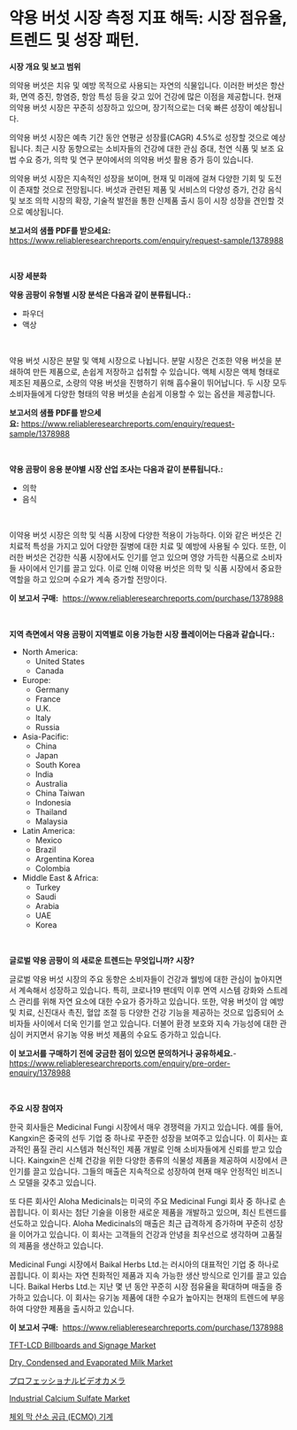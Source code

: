 <p><h1>약용 버섯 시장 측정 지표 해독: 시장 점유율, 트렌드 및 성장 패턴.</h1></p><p><strong>시장 개요 및 보고 범위</strong></p>
<p><p>의약용 버섯은 치유 및 예방 목적으로 사용되는 자연의 식물입니다. 이러한 버섯은 항산화, 면역 증진, 항염증, 항암 특성 등을 갖고 있어 건강에 많은 이점을 제공합니다. 현재 의약용 버섯 시장은 꾸준히 성장하고 있으며, 장기적으로는 더욱 빠른 성장이 예상됩니다. </p><p>의약용 버섯 시장은 예측 기간 동안 연평균 성장률(CAGR) 4.5%로 성장할 것으로 예상됩니다. 최근 시장 동향으로는 소비자들의 건강에 대한 관심 증대, 천연 식품 및 보조 요법 수요 증가, 의학 및 연구 분야에서의 의약용 버섯 활용 증가 등이 있습니다.</p><p>의약용 버섯 시장은 지속적인 성장을 보이며, 현재 및 미래에 걸쳐 다양한 기회 및 도전이 존재할 것으로 전망됩니다. 버섯과 관련된 제품 및 서비스의 다양성 증가, 건강 음식 및 보조 의학 시장의 확장, 기술적 발전을 통한 신제품 출시 등이 시장 성장을 견인할 것으로 예상됩니다.</p></p>
<p><strong>보고서의 샘플 PDF를 받으세요:</strong> <a href="https://www.reliableresearchreports.com/enquiry/request-sample/1378988">https://www.reliableresearchreports.com/enquiry/request-sample/1378988</a></p>
<p>&nbsp;</p>
<p><strong>시장 세분화</strong></p>
<p><strong>약용 곰팡이 유형별 시장 분석은 다음과 같이 분류됩니다.:</strong></p>
<p><ul><li>파우더</li><li>액상</li></ul></p>
<p>&nbsp;</p>
<p><p>약용 버섯 시장은 분말 및 액체 시장으로 나뉩니다. 분말 시장은 건조한 약용 버섯을 분쇄하여 만든 제품으로, 손쉽게 저장하고 섭취할 수 있습니다. 액체 시장은 액체 형태로 제조된 제품으로, 소량의 약용 버섯을 진행하기 위해 흡수율이 뛰어납니다. 두 시장 모두 소비자들에게 다양한 형태의 약용 버섯을 손쉽게 이용할 수 있는 옵션을 제공합니다.</p></p>
<p><strong>보고서의 샘플 PDF를 받으세요:</strong>&nbsp;<a href="https://www.reliableresearchreports.com/enquiry/request-sample/1378988">https://www.reliableresearchreports.com/enquiry/request-sample/1378988</a></p>
<p>&nbsp;</p>
<p><strong> 약용 곰팡이 응용 분야별 시장 산업 조사는 다음과 같이 분류됩니다.:</strong></p>
<p><ul><li>의학</li><li>음식</li></ul></p>
<p>&nbsp;</p>
<p><p>이약용 버섯 시장은 의학 및 식품 시장에 다양한 적용이 가능하다. 이와 같은 버섯은 긴 치료적 특성을 가지고 있어 다양한 질병에 대한 치료 및 예방에 사용될 수 있다. 또한, 이러한 버섯은 건강한 식품 시장에서도 인기를 얻고 있으며 영양 가득한 식품으로 소비자들 사이에서 인기를 끌고 있다. 이로 인해 이약용 버섯은 의학 및 식품 시장에서 중요한 역할을 하고 있으며 수요가 계속 증가할 전망이다.</p></p>
<p><strong>이 보고서 구매:</strong>&nbsp; <a href="https://www.reliableresearchreports.com/purchase/1378988">https://www.reliableresearchreports.com/purchase/1378988</a></p>
<p>&nbsp;</p>
<p><strong>지역 측면에서 약용 곰팡이 지역별로 이용 가능한 시장 플레이어는 다음과 같습니다.:</strong></p>
<p><ul>
    <li>
        North America:
        <ul>
            <li>United States</li>
            <li>Canada</li>
        </ul>
    </li>
    <li>
        Europe:
        <ul>
            <li>Germany</li>
            <li>France</li>
            <li>U.K.</li>
            <li>Italy</li>
            <li>Russia</li>
        </ul>
    </li>
    <li>
        Asia-Pacific:
        <ul>
            <li>China</li>
            <li>Japan</li>
            <li>South Korea</li>
            <li>India</li>
            <li>Australia</li>
            <li>China Taiwan</li>
            <li>Indonesia</li>
            <li>Thailand</li>
            <li>Malaysia</li>
        </ul>
    </li>
    <li>
        Latin America:
        <ul>
            <li>Mexico</li>
            <li>Brazil</li>
            <li>Argentina Korea</li>
            <li>Colombia</li>
        </ul>
    </li>
    <li>
        Middle East & Africa:
        <ul>
            <li>Turkey</li>
            <li>Saudi</li>
            <li>Arabia</li>
            <li>UAE</li>
            <li>Korea</li>
        </ul>
    </li>
    </ul></p>
<p>&nbsp;</p>
<p><strong>글로벌 약용 곰팡이 의 새로운 트렌드는 무엇입니까? 시장?</strong></p>
<p><p>글로벌 약용 버섯 시장의 주요 동향은 소비자들이 건강과 웰빙에 대한 관심이 높아지면서 계속해서 성장하고 있습니다. 특히, 코로나19 팬데믹 이후 면역 시스템 강화와 스트레스 관리를 위해 자연 요소에 대한 수요가 증가하고 있습니다. 또한, 약용 버섯이 암 예방 및 치료, 신진대사 촉진, 혈압 조절 등 다양한 건강 기능을 제공하는 것으로 입증되어 소비자들 사이에서 더욱 인기를 얻고 있습니다. 더불어 환경 보호와 지속 가능성에 대한 관심이 커지면서 유기농 약용 버섯 제품의 수요도 증가하고 있습니다.</p></p>
<p><strong>이 보고서를 구매하기 전에 궁금한 점이 있으면 문의하거나 공유하세요.</strong>- <a href="https://www.reliableresearchreports.com/enquiry/pre-order-enquiry/1378988">https://www.reliableresearchreports.com/enquiry/pre-order-enquiry/1378988</a></p>
<p>&nbsp;</p>
<p><strong>주요 시장 참여자</strong></p>
<p><p>한국 회사들은 Medicinal Fungi 시장에서 매우 경쟁력을 가지고 있습니다. 예를 들어, Kangxin은 중국의 선두 기업 중 하나로 꾸준한 성장을 보여주고 있습니다. 이 회사는 효과적인 품질 관리 시스템과 혁신적인 제품 개발로 인해 소비자들에게 신뢰를 받고 있습니다. Kaingxin은 신체 건강을 위한 다양한 종류의 식물성 제품을 제공하여 시장에서 큰 인기를 끌고 있습니다. 그들의 매출은 지속적으로 성장하여 현재 매우 안정적인 비즈니스 모델을 갖추고 있습니다.</p><p>또 다른 회사인 Aloha Medicinals는 미국의 주요 Medicinal Fungi 회사 중 하나로 손꼽힙니다. 이 회사는 첨단 기술을 이용한 새로운 제품을 개발하고 있으며, 최신 트렌드를 선도하고 있습니다. Aloha Medicinals의 매출은 최근 급격하게 증가하며 꾸준히 성장을 이어가고 있습니다. 이 회사는 고객들의 건강과 안녕을 최우선으로 생각하며 고품질의 제품을 생산하고 있습니다.</p><p>Medicinal Fungi 시장에서 Baikal Herbs Ltd.는 러시아의 대표적인 기업 중 하나로 꼽힙니다. 이 회사는 자연 친화적인 제품과 지속 가능한 생산 방식으로 인기를 끌고 있습니다. Baikal Herbs Ltd.는 지난 몇 년 동안 꾸준히 시장 점유율을 확대하며 매출을 증가하고 있습니다. 이 회사는 유기농 제품에 대한 수요가 높아지는 현재의 트렌드에 부응하여 다양한 제품을 출시하고 있습니다.</p></p>
<p><strong>이 보고서 구매:</strong>&nbsp;&nbsp;<a href="https://www.reliableresearchreports.com/purchase/1378988">https://www.reliableresearchreports.com/purchase/1378988</a></p>
<p><p><a href="https://issuu.com/reportprime-2/docs/tft-lcd-billboards-and-signage-market-size-2030.pp">TFT-LCD Billboards and Signage Market</a></p><p><a href="https://view.publitas.com/reportprime-1/dry-condensed-and-evaporated-milk-market-analysis-examines-its-scope-on-growth-opportunities-and-forecasted-trends-spanning-from-2024-to-2031/">Dry, Condensed and Evaporated Milk Market</a></p><p><a href="https://medium.com/@jacksonmith1931/%E3%83%97%E3%83%AD%E3%83%95%E3%82%A7%E3%83%83%E3%82%B7%E3%83%A7%E3%83%8A%E3%83%AB%E3%83%93%E3%83%87%E3%82%AA%E3%82%AB%E3%83%A1%E3%83%A9%E5%B8%82%E5%A0%B4%E3%83%AC%E3%83%9D%E3%83%BC%E3%83%88%E3%81%AF-%E3%81%93%E3%81%AE%E5%B8%82%E5%A0%B4%E3%81%AE%E6%9C%80%E6%96%B0%E3%81%AE%E3%83%88%E3%83%AC%E3%83%B3%E3%83%89%E3%82%84%E6%88%90%E9%95%B7%E3%81%AE%E6%A9%9F%E4%BC%9A%E3%82%92%E6%98%8E%E3%82%89%E3%81%8B%E3%81%AB%E3%81%97%E3%81%A6%E3%81%84%E3%81%BE%E3%81%99-b498d7da4051">プロフェッショナルビデオカメラ</a></p><p><a href="https://github.com/ashepherd82/Market-Research-Report-List-3/blob/main/industrial-calcium-sulfate-market.md">Industrial Calcium Sulfate Market</a></p><p><a href="https://medium.com/@deangaylotyrd8909867/%EC%B2%B4%EC%99%B8-%EB%A7%89-%EC%82%B0%EC%86%8C-%EC%B9%A8%EC%8B%9D-ecmo-%EA%B8%B0%EA%B3%84-%EC%8B%9C%EC%9E%A5-%EA%B7%9C%EB%AA%A8-%EB%B0%8F-%EC%8B%9C%EC%9E%A5-%EB%8F%99%ED%96%A5-%EC%99%84%EC%A0%84%ED%95%9C-%EC%82%B0%EC%97%85-%EA%B0%9C%EC%9A%94-2024-2031-5a691478585a">체외 막 산소 공급 (ECMO) 기계</a></p></p>
